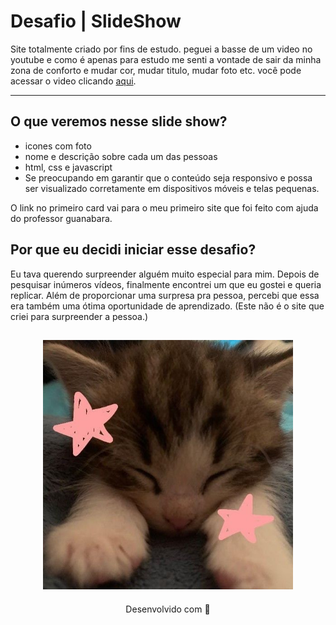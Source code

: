 # <b> Desafio | SlideShow </b>

Site totalmente criado por fins de estudo. peguei a basse de um video no youtube e como é apenas para estudo me senti a vontade de sair da minha zona de conforto e mudar cor, mudar titulo, mudar foto etc. você pode acessar o video clicando [aqui](https://youtu.be/qOO6lVMhmGc?si=A5qtf8fA1fL6cFLa).

---
## O que veremos nesse slide show?

  * icones com foto 
  * nome e descrição sobre cada um das pessoas
  * html, css e javascript
  * Se preocupando em garantir que o conteúdo seja responsivo e possa ser visualizado corretamente em dispositivos móveis e telas pequenas. 

O link no primeiro card vai para o meu primeiro site que foi feito com ajuda do professor guanabara.

## Por que eu decidi iniciar esse desafio? 

Eu tava querendo surpreender alguém muito especial para mim. Depois de pesquisar inúmeros vídeos, finalmente encontrei um que eu gostei e queria replicar. Além de proporcionar uma surpresa pra pessoa, percebi que essa era também uma ótima oportunidade de aprendizado. 
(Este não é o site que criei para surpreender a pessoa.)

<h2 align="center">
  <img src="img/catzinho.jpg" width="400">
</h2>

<p align="center">
Desenvolvido com 🧡
</p>